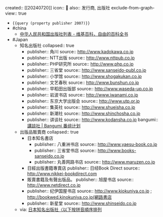 created:: [[20240720]]
icon:: 📄
also:: 发行商, 出版社
exclude-from-graph-view:: true

- `{{query (property publisher 2007)}}`
- #china
  - [中华人民共和国出版社列表 - 维基百科，自由的百科全书](https://zh.wikipedia.org/wiki/%E4%B8%AD%E5%8D%8E%E4%BA%BA%E6%B0%91%E5%85%B1%E5%92%8C%E5%9B%BD%E5%87%BA%E7%89%88%E7%A4%BE%E5%88%97%E8%A1%A8)
- #Japan
  - 知名出版社
    collapsed:: true
    - publisher:: 角川
      source:: http://www.kadokawa.co.jp
    - publisher:: NTT出版
      source:: http://www.nttpub.co.jp
    - publisher:: PHP研究所
      source:: http://www.php.co.jp
    - publisher:: 三省堂
      source:: http://www.sanseido-publ.co.jp
    - publisher:: 小学馆
      source:: http://www.shogakukan.co.jp
    - publisher:: 文艺春秋
      source:: http://www.bunshun.co.jp
    - publisher:: 早稻田出版部
      source:: http://www.waseda-up.co.jp
    - publisher:: 岩波书店
      source:: http://www.iwanami.co.jp
    - publisher:: 东京大学出版会
      source:: http://www.utp.or.jp
    - publisher:: 集英社
      source:: http://www.shueisha.co.jp
    - publisher:: 新潮社
      source:: http://www.shinchosha.co.jp
    - publisher:: 讲谈社
      source:: http://www.kodansha.co.jp
      bangumi:: [講談社 | Bangumi 番组计划](https://bgm.tv/person/128)
  - 出版品販賣商
    collapsed:: true
    - 日本知名書店
      - publisher:: 八重洲书店
        source:: http://www.yaesu-book.co.jp
      - publisher:: 三省堂书店
        source:: http://www.books-sanseido.co.jp
      - publisher:: 丸善网路书店
        source:: http://www.maruzen.co.jp
    - 日經出版書籍專賣店
      publisher:: 日经Book Direct
      source:: http://www.nikkei-bookdirect.com
    - 販賣書籍及有聲出版品。
      publisher:: 旭屋书店
      source:: http://www.netdirect.co.jp
    - publisher:: 纪伊国屋书店
      source:: http://www.kiokuniya.co.jp ; http://bookwed.kinokuniya.co.jp(網路書店
    - publisher:: 新星堂
      source:: http://www.shinseido.co.jp
  - via: [日本知名出版社〈以下按拼音順序排列](http://w3.tpsh.tp.edu.tw/education/japan/japanese_link/P.5.htm)